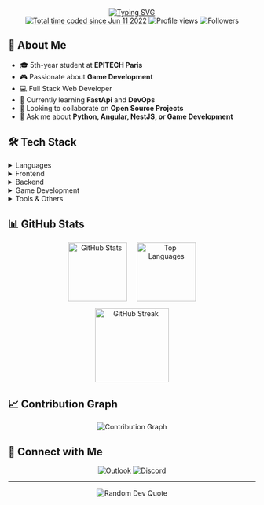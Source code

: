 <div align="center">
  <a href="https://git.io/typing-svg">
    <img src="https://readme-typing-svg.demolab.com?font=Fira+Code&size=22&duration=3000&pause=1000&color=36BCF7FF&center=true&vCenter=true&width=500&lines=Hi+👋,+I'm+Hugo+Baret;Software+Engineering+Student+@EPITECH;Game+%26+Web+Development+Enthusiast;Always+learning+new+things" alt="Typing SVG"/>
  </a>
</div>

<div align="center">
  <a href="https://wakatime.com/@62c0a851-43f5-45be-9518-e29113d1ccf8"><img src="https://wakatime.com/badge/user/62c0a851-43f5-45be-9518-e29113d1ccf8.svg" alt="Total time coded since Jun 11 2022" /></a>
  <img src="https://komarev.com/ghpvc/?username=hugobaret&label=Profile%20views&color=0e75b6&style=flat" alt="Profile views"/>
  <img src="https://img.shields.io/github/followers/hugobaret?label=Followers&style=flat&color=0e75b6" alt="Followers"/>
  <!-- wakatime code time -->
</div>

## 🚀 About Me

- 🎓 5th-year student at **EPITECH Paris**
- 🎮 Passionate about **Game Development**
- 💻 Full Stack Web Developer
- 🌱 Currently learning **FastApi** and **DevOps**
- 👯 Looking to collaborate on **Open Source Projects**
- 💬 Ask me about **Python, Angular, NestJS, or Game Development**

## 🛠️ Tech Stack

<details>
<summary>Languages</summary>
<div align="center">
  <img src="https://skillicons.dev/icons?i=c,cpp,cs,typescript,javascript,python" />
</div>
</details>

<details>
<summary>Frontend</summary>
<div align="center">
  <img src="https://skillicons.dev/icons?i=angular,solidjs,html,css,sass" />
</div>
</details>

<details>
<summary>Backend</summary>
<div align="center">
  <img src="https://skillicons.dev/icons?i=nestjs,fastapi,nodejs" />
</div>
</details>

<details>
<summary>Game Development</summary>
<div align="center">
  <img src="https://skillicons.dev/icons?i=unity,godot" />
</div>
</details>

<details>
<summary>Tools & Others</summary>
<div align="center">
  <img src="https://skillicons.dev/icons?i=git,github,docker,windows,linux,vscode,idea" />
</div>
</details>

## 📊 GitHub Stats

<div align="center">
  <p align="center" style="display: flex; justify-content: center; gap: 20px;">
    <img src="https://github-readme-stats.vercel.app/api?username=hugobaret&show_icons=true&theme=tokyonight" alt="GitHub Stats" height="120"/>
    <img src="https://github-readme-stats.vercel.app/api/top-langs/?username=hugobaret&layout=compact&theme=tokyonight" alt="Top Languages" height="120"/>
  </p>
  <p align="center">
    <img src="https://github-readme-streak-stats.herokuapp.com/?user=hugobaret&theme=tokyonight" alt="GitHub Streak" height="150"/>
  </p>
</div>

## 📈 Contribution Graph

<div align="center">
  <img src="https://github-readme-activity-graph.vercel.app/graph?username=hugobaret&theme=tokyo-night" alt="Contribution Graph"/>
</div>

## 🤝 Connect with Me

<div align="center">
  <a href="mailto:bhugo.pro974@gmail.com">
    <img src="https://img.shields.io/badge/Email-D14836?style=for-the-badge&logo=gmail&logoColor=white" alt="Outlook"/>
  </a>
  <a href="https://discord.com/users/494755469802471425">
    <img src="https://img.shields.io/badge/Discord-7289DA?style=for-the-badge&logo=discord&logoColor=white" alt="Discord"/>
  </a>
</div>

---

<div align="center">
  <img src="https://quotes-github-readme.vercel.app/api?type=horizontal&theme=tokyonight" alt="Random Dev Quote"/>
</div>